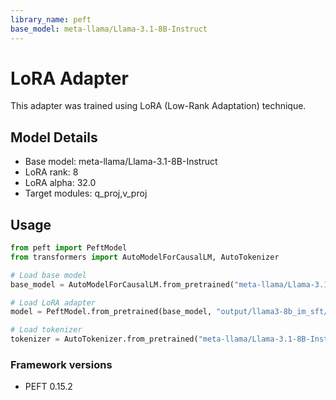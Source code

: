 ```yaml
---
library_name: peft
base_model: meta-llama/Llama-3.1-8B-Instruct
---
```


# LoRA Adapter

This adapter was trained using LoRA (Low-Rank Adaptation) technique.

## Model Details
- Base model: meta-llama/Llama-3.1-8B-Instruct
- LoRA rank: 8
- LoRA alpha: 32.0
- Target modules: q_proj,v_proj

## Usage

```python
from peft import PeftModel
from transformers import AutoModelForCausalLM, AutoTokenizer

# Load base model
base_model = AutoModelForCausalLM.from_pretrained("meta-llama/Llama-3.1-8B-Instruct")

# Load LoRA adapter
model = PeftModel.from_pretrained(base_model, "output/llama3-8b_im_sft/step_100")

# Load tokenizer
tokenizer = AutoTokenizer.from_pretrained("meta-llama/Llama-3.1-8B-Instruct")
```
### Framework versions

- PEFT 0.15.2